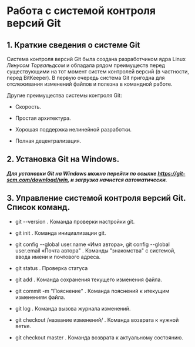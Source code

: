 # Работа с системой контроля версий Git

## 1. Краткие сведения о системе Git

Система контроля версий Git была создана разработчиком ядра Linux *Линусом Торвальдсом* и обладала рядом преимуществ перед существующими на тот момент систем контролей версий (в частности, перед BitKeeper). В первую очередь система Git пригодна для отслеживания изменений файлов и полезна в командной работе.

Другие преимущества системы контроля Git:

* Скорость.

* Простая архитектура.

* Хорошая поддержка нелинейной разработки.

* Полная децентрализация.

## 2. Установка Git на Windows.

_**Для установки Git на Windows можно перейти по ссылке https://git-scm.com/download/win, и загрузка начнется автоматически.**_
## 3. Управление системой контроля версий Git. Список команд.

* git --version
. Команда проверки настройки git.

* git init
. Команда инициализации git.

* git config --global user.name «Имя автора», git config --global user.email «Почта автора"
. Команды "знакомства" с системой, ввода имени и почтового адреса.

* git status
. Проверка статуса

* git add
. Команда сохранения текущего изменения файла.

* git commit -m "Пояснение"
. Команда пояснений к итекущим изменениям файла.

* git log
. Команда вызова журнала изменений.

* git checkout /название изменений/
. Команда возврата к нужной ветке.

* git checkout master
. Команда возврата к актуальному состоянию.

